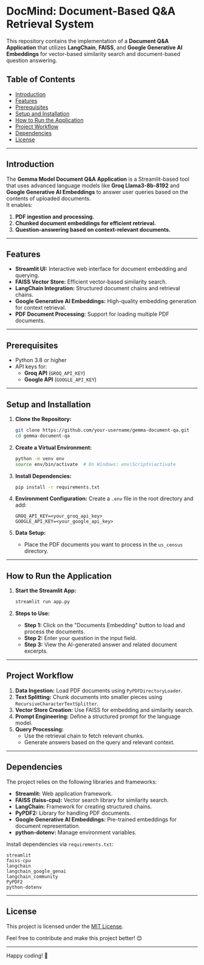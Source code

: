 # DocMind: Document-Based Q&A Retrieval System


This repository contains the implementation of a **Document Q&A Application** that utilizes **LangChain**, **FAISS**, and **Google Generative AI Embeddings** for vector-based similarity search and document-based question answering.

## Table of Contents
- [Introduction](#introduction)
- [Features](#features)
- [Prerequisites](#prerequisites)
- [Setup and Installation](#setup-and-installation)
- [How to Run the Application](#how-to-run-the-application)
- [Project Workflow](#project-workflow)
- [Dependencies](#dependencies)
- [License](#license)

---

## Introduction
The **Gemma Model Document Q&A Application** is a Streamlit-based tool that uses advanced language models like **Groq Llama3-8b-8192** and **Google Generative AI Embeddings** to answer user queries based on the contents of uploaded documents.  
It enables:
1. **PDF ingestion and processing.**  
2. **Chunked document embeddings for efficient retrieval.**  
3. **Question-answering based on context-relevant documents.**

---

## Features
- **Streamlit UI:** Interactive web interface for document embedding and querying.
- **FAISS Vector Store:** Efficient vector-based similarity search.
- **LangChain Integration:** Structured document chains and retrieval chains.
- **Google Generative AI Embeddings:** High-quality embedding generation for context retrieval.
- **PDF Document Processing:** Support for loading multiple PDF documents.

---

## Prerequisites
- Python 3.8 or higher
- API keys for:
  - **Groq API** (`GROQ_API_KEY`)
  - **Google API** (`GOOGLE_API_KEY`)

---

## Setup and Installation
1. **Clone the Repository:**
   ```bash
   git clone https://github.com/your-username/gemma-document-qa.git
   cd gemma-document-qa
   ```

2. **Create a Virtual Environment:**
   ```bash
   python -m venv env
   source env/bin/activate  # On Windows: env\Scripts\activate
   ```

3. **Install Dependencies:**
   ```bash
   pip install -r requirements.txt
   ```

4. **Environment Configuration:**
   Create a `.env` file in the root directory and add:
   ```plaintext
   GROQ_API_KEY=<your_groq_api_key>
   GOOGLE_API_KEY=<your_google_api_key>
   ```

5. **Data Setup:**
   - Place the PDF documents you want to process in the `us_census` directory.

---

## How to Run the Application
1. **Start the Streamlit App:**
   ```bash
   streamlit run app.py
   ```

2. **Steps to Use:**
   - **Step 1:** Click on the "Documents Embedding" button to load and process the documents.
   - **Step 2:** Enter your question in the input field.
   - **Step 3:** View the AI-generated answer and related document excerpts.

---

## Project Workflow
1. **Data Ingestion:** Load PDF documents using `PyPDFDirectoryLoader`.
2. **Text Splitting:** Chunk documents into smaller pieces using `RecursiveCharacterTextSplitter`.
3. **Vector Store Creation:** Use FAISS for embedding and similarity search.
4. **Prompt Engineering:** Define a structured prompt for the language model.
5. **Query Processing:**
   - Use the retrieval chain to fetch relevant chunks.
   - Generate answers based on the query and relevant context.

---

## Dependencies
The project relies on the following libraries and frameworks:
- **Streamlit:** Web application framework.
- **FAISS (faiss-cpu):** Vector search library for similarity search.
- **LangChain:** Framework for creating structured chains.
- **PyPDF2:** Library for handling PDF documents.
- **Google Generative AI Embeddings:** Pre-trained embeddings for document representation.
- **python-dotenv:** Manage environment variables.

Install dependencies via `requirements.txt`:
```plaintext
streamlit
faiss-cpu
langchain
langchain_google_genai
langchain_community
PyPDF2
python-dotenv
```

---

## License
This project is licensed under the [MIT License](LICENSE).  

Feel free to contribute and make this project better! 😊  

--- 

Happy coding! 🌟

